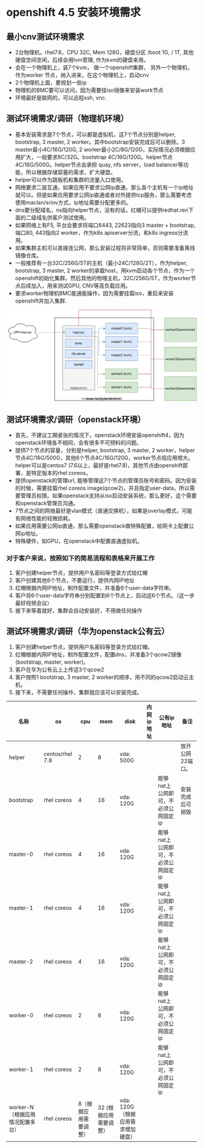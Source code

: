 # openshift 4.5 安装环境需求

## 最小cnv测试环境需求
- 2台物理机，rhel7.8，CPU 32C, Mem 128G，硬盘分区 /boot 1G, / 1T, 其他硬盘空间空闲，后续会用lvm管理, 作为kvm的硬盘来用。
- 会在一个物理机上，装7个kvm， 做一个openshift集群， 另外一个物理机，作为worker 节点，纳入进来，在这个物理机上，启动cnv
- 2个物理机上面，要规划一些ip
- 物理机的BMC要可以访问，因为需要挂iso镜像来安装work节点
- 环境最好是联网的，可以远程ssh, vnc.

## 测试环境需求/调研（物理机环境）
- 基本安装需求是7个节点，可以都是虚拟机，这7个节点分别是helper, bootstrap, 3 master, 2 worker。其中bootstrap安装完成后可以删除。3 master最小4C/16G/120G, 2 worker最小2C/8G/120G，实际情况必须根据应用扩大，一般要求8C/32G。bootstrap 4C/16G/120G。helper节点4C/16G/500G。helper节点会承担 quay, nfs server，load balancer等功能，所以根据存储容量的需求，扩大硬盘。
- helper可以作为跳板机和集群的流量入口使用。
- 网络要求二层互通，如果应用不要求公网ip直通，那么各个主机有一个ip地址就可以。但是如果应用要求公网ip直通或者对外提供tcp服务，那么需要考虑使用maclan/sriov方式，ip地址需要分配更多的。
- dns要分配域名，ns指向helper节点，没有的话，红帽可以提供redhat.ren下面的二级域名供客户测试使用。
- 如果网络上有F5, 平台会要求将端口6443, 22623指向3 master + bootstrap, 端口80, 443指向2 worker，作为k8s apiserver分流，和k8s ingress分流用。
- 如果集群主机可以直接连公网，那么安装过程将非常简单，否则需要准备离线镜像仓库。
- 一般推荐有一台32C/256G/5T的主机（最小24C/128G/2T），作为helper, bootstrap, 3 master, 2 worker的承载host，用kvm启动各个节点，作为一个openshift初始化集群。然后其他的物理主机，32C/256G/5T，作为worker节点后续加入，用来测试GPU, CNV等高负载应用。
- 要求worker物理机BMC能通能操作，因为需要挂载iso，重启来安装openshift并加入集群.

![架构图](4.5.install.dia.drawio.svg)

## 测试环境需求/调研（openstack环境）
- 首先，不建议工期紧张的情况下，openstack环境安装openshift4，因为openstack环境各不相同，会有很多不可预料的问题。
- 提供7个节点的容量，分别是helper, bootstrap, 3 master, 2 worker，helper节点4C/16G/500G，其他6个节点4C/16G/120G，worker节点视应用增大。helper可以是centos7 (7.6以上，最好是rhel7.8)，其他节点由openshift部署，是特定版本的rhel coreos。
- 提供openstack的管理url, 能够管理这7个节点的管理员账号和密码。因为安装的时候，需要挂载rhel coreos image(qcow2)，并且指定user-data，所以需要管理员权限。如果openstack支持从iso启动安装系统，那么更好，这个需要和openstack管理员沟通。
- 7节点之间的网络最好是vlan模式（直通交换机），如果是overlay模式，可能有网络性能的轻微损耗。
- 如果应用需要公网ip直通，那么需要openstack做特殊配置，给网卡上配置公网ip地址。
- 特殊硬件，如GPU，在openstack中配置直通虚拟机。

### 对于客户来说，按照如下的简易流程和表格来开展工作
1. 客户创建helper节点，提供用户名密码等登录方式给红帽							
2. 客户创建其他6个节点，不要运行，提供内网IP地址							
1. 红帽根据内网IP地址，制作配置文件，并准备6个user-data字符串。						
1. 客户将6个user-data字符串分别配置到6个节点上，启动这6个节点。（这一步最好视频会议）
2. 接下来等着就好，集群会自动安装好，不用做任何操作

## 测试环境需求/调研（华为openstack公有云）

1. 客户创建helper节点，提供用户名密码等登录方式给红帽。
2. 红帽根据内网IP地址，制作配置文件，配置dns，并准备3个qcow2镜像 (bootstrap, master, worker)。
3. 客户在华为公有云上上传这3个qcow2
4. 客户按照1 bootstrap, 3 master, 2 worker的顺序，用不同的qcow2启动云主机。
5. 接下来，不需要任何操作，集群就应该可以安装完成。

| 名称                              | os              | cpu                   | mem                    | disk                               | 内网ip地址 | 公有ip地址                          | 备注             |
| --------------------------------- | --------------- | --------------------- | ---------------------- | ---------------------------------- | ---------- | ----------------------------------- | ---------------- |
| helper                            | centos/rhel 7.8 | 2                     | 8                     | vda: 500G                          |            |                                     | 放开公网22端口。 |
| bootstrap                        | rhel coreos     | 4                     | 16                     | vda: 120G                          |            | 能够nat上公网即可，不必须公网固定ip | 安装完成后可销毁 |
| master-0                          | rhel coreos     | 4                     | 16                     | vda: 120G                          |            | 能够nat上公网即可，不必须公网固定ip |                  |
| master-1                          | rhel coreos     | 4                     | 16                     | vda: 120G                          |            | 能够nat上公网即可，不必须公网固定ip |                  |
| master-2                          | rhel coreos     | 4                     | 16                     | vda: 120G                          |            | 能够nat上公网即可，不必须公网固定ip |                  |
| worker-0                          | rhel coreos     | 2                     | 8                     | vda: 120G                          |            | 能够nat上公网即可，不必须公网固定ip |                  |
| worker-1                          | rhel coreos     | 2                     | 8                     | vda: 120G                          |            | 能够nat上公网即可，不必须公网固定ip |                  |
| worker-N （根据应用情况配置多台） | rhel coreos     | 8（根据应用需要调整） | 32 (根据应用需要调整） | vda: 120G （根据应用需求增加硬盘） |            |                                     |                  |


